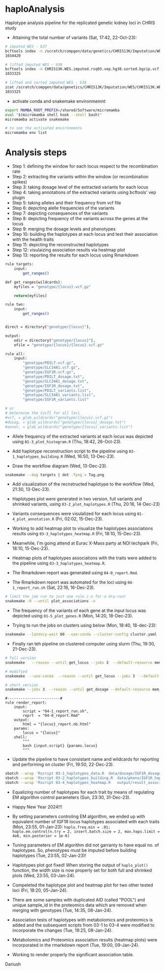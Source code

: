 # haploAnalysis
Haplotype analysis pipeline for the replicated genetic kidney loci in CHRIS study

- Attaining the total number of variants (Sat, 17:42, 22-Oct-23):
 
```bash
# imputed WES - b37
bcftools index -n /scratch/compgen/data/genetics/CHRIS13K/Imputation/WES/CHRIS13K.WES.imputed.rsq03.vep.vcf.gz
1034420

# lifted imputed WES - b38
bcftools index -n CHRIS13K.WES.imputed.rsq03.vep.hg38.sorted.bgzip.vcf.gz
1033325

# lifted and sorted imputed WES - b38
zcat /scratch/compgen/data/genetics/CHRIS13K/Imputation/WES/CHRIS13K.WES.imputed.rsq03.vep.hg38.zip.vcf.gz | cut -f1-3 | grep -v "#" | wc -l
1033325
```

- activate conda and snakemake environmemnt

```bash
export MAMBA_ROOT_PREFIX=/shared/Software/micromamba
eval "$(micromamba shell hook --shell bash)"
micromamba activate snakemake

# to see the activated environments
micromamba env list
```
# Analysis steps
- Step 1: defining the window for each locus respect to the recombination rate
- Step 2: extracting the variants within the window (or recombination spikes)
- Step 3: taking dosage level of the extracted variants for each locus
- Step 4: taking annotations of the extracted variants using bcftools' vep plugin
- Step 5: taking alleles and their frequency from vcf file
- Step 6: depicting alelle frequencies of the variants
- Step 7: depicting consequences of the variants
- Step 8: depicting frequency of the variants across the genes at the locus
- Step 9: merging the dosage levels and phenotypes
- Step 10: building the haplotypes at each locus and test their association with the health traits
- Step 11: depicting the reconstructed haplotypes
- Step 12: visulaizing association results via heatmap plot
- Step 13: reporting the results for each locus using Rmarkdown

```bash
rule targets:
	input:
		get_ranges()

def get_ranges(wildcards):
	myfiles = "genotype/{locus}.vcf.gz"

	return(myfiles)

rule two:
	input:
		get_ranges()


direct = directory("genotype/{locus}"),

output:
	odir = directory("genotype/{locus}"),
	ofile = "genotype/{locus}/{locus}.vcf.gz"

rule all:
	input:
		"genotype/PDILT.vcf.gz",
		"genotype/SLC34A1.vcf.gz",
		"genotype/IGF1R.vcf.gz",
		"genotype/PDILT_dosage.txt",
		"genotype/SLC34A1_dosage.txt",
		"genotype/IGF1R_dosage.txt",
		"genotype/PDILT_variants.list",
		"genotype/SLC34A1_variants.list",
		"genotype/IGF1R_variants.list"

# or 
# Determine the {vcf} for all loci
#vcf, = glob_wildcards("genotype/{locus}.vcf.gz")
#dosag, = glob_wildcards("genotype/{locus}_dosage.txt")
#annot, = glob_wildcards("genotype/{locus}_variants.list")

```
- Allele frequency of the extracted variants at each locus was depicted using `01-3_plot_histogram.R` (Thu, 18:42, 26-Oct-23).

- Add haplotype reconstruction script to the pipeline using `03-1_haplotypes_building.R` (Wed, 16:50, 13-Dec-23).

- Draw the workflow diagram (Wed, 13-Dec-23).

```bash
snakemake --dag targets | dot -Tpng > Tag.png
```

- Add visualization of the recnstructed haplotype to the workflow (Wed, 21:30, 13-Dec-23).

- Haplotypes plot were generated in two version, full variants and shrinked variants, using `03-2_plot_haplotypes.R` (Thu, 20:16, 14-Dec-23)

- Variants consequences were visulalized for each locus using `01-4_plot_annotation.R` (Fri, 02:02, 15-Dec-23).

- Working to add heatmap plot to visualize the haplotypes associations results using `03-3_haplotypes_heatmap.R` (Fri, 18:10, 15-Dec-23).

- Meanwhile, I'm going attend at Eurac X-Mass party at NOI techpark (Fri, 18:10, 15-Dec-23).

- Heatmap plots of haplotypes associations with the traits were added to the pipeline using `03-3_haplotypes_heatmap.R`.

- The Rmarkdown report was generated using `04-0_report.Rmd`.

- The Rmarkdown report was automated for the loci using `04-1_report_run.sh` (Sat, 22:16, 16-Dec-23).

```bash
# limit the job run to just one rule (-n for a dry-run)
snakemake -R --until plot_associations -n

```
- The frequency of the variants of each gene at the input locus was depicted using `01-5_plot_genes.R` (Mon, 14:20, 18-Dec-23).

- Trying to run the jobs on clusters using below (Mon, 18:40, 18-dec-23):
```bash
snakemake --latency-wait 60 --use-conda --cluster-config cluster.yaml --cluster "sbatch -p {cluster.partition}  --mem-per-cpu={cluster.mem} -c {cluster.cores}" --jobs 20
```

- Finally ran teh pipeline on clustered computer using slurm (Thu, 19:30, 21-Dec-23).

```bash
# full version
snakemake   --reason --until get_locus --jobs 3  --default-resource mem_gb=8800  --latency-wait 30  --keep-going  --cluster 'sbatch  --partition fast  --cores 3          --mem-per-cpu=8GB --output  output/{rule}.{wildcards}.out  -error   output/{rule}.{wildcards}.err'

# modified
snakemake  --use-conda  --reason --until get_locus --jobs 3  --default-resource mem_gb=8GB  --latency-wait 30  --keep-going  --cluster 'sbatch  -p fast -cpu-per-task {threads} --mem-per-cpu=8'

# short version
snakemake --jobs 3  --reason --until get_dosage --default-resource mem_gb=8192  --latency-wait 10  --keep-going  --cluster 'sbatch  -p fast -c 3 --mem-per-cpu=8GB'
```


```
#------------------------#
rule render_report:
    input:
        script = "04-1_report_run.sh",
        reprt  = "04-0_report.Rmd"
    output:
        html = "{locus}_report.nb.html"
    params:
        locus = "{locus}"
    shell:
        """
		bash {input.script} {params.locus}
		"""
```

- Update the pipeline to have consistant name and wildcards for reporting and performing on cluster (Fri, 19:50, 22-Dec-23).

```bash
sbatch --wrap 'Rscript 03-1_haplotypes_data.R  data/dosage/IGF1R_dosage.txt' -c 2 --mem-per-cpu=16GB -J "03-1_IGF1R.R"
sbatch --wrap 'Rscript 03-2_haplotypes_building.R  data/pheno/IGF1R_haplotypes_data.csv' -c 2 --mem-per-cpu=16GB -J "03-2_IGF1R.R"
sbatch --wrap 'Rscript 03-4_haplotypes_heatmap.R   output/result_associations/IGF1R_haplotypes_association.RDS' -c 2 --mem-per-cpu=16GB -J "03-4_IGF1R.R"
```

- Equalizing number of haplotypes for each trait by means of regulating EM algorithm control parameters (Sun, 23:30, 31-Dec-23).

- Happy New Year 2024!!!

- By setting parameters controling EM algorithm, we ended up with equivalent number of IGF1R locus haplotypes associated with each traits (Mon, 23:55, 01-Jan-23):
`haplo.freq.min = .01; haplo.em.control(n.try = 2, insert.batch.size = 2, max.haps.limit = 4e6, min.posterior = 1e-6)`

- Tuning parameters of EM algorithm did not garranty to have equal no. of haplotypes. So, phenotypes must be imputed before building haplotypes (Tue, 23:55, 02-Jan-23)! 

- Haplotypes plot got fixed! When storing the output of `haplo_plot()` function, the width size is now properly set for both full and shrinked plots (Wed, 23:55, 03-Jan-24).

- Compeleted the haplotype plot and heatmap plot for two other tested loci (Fri, 18:20, 05-Jan-24).

- There are some samples with duplicated AID (called "POOL") and unique sample_id in the proteomics data which are removed when merging with genotypes (Tue, 14:35, 08-Jan-24).

- Association tests of haplotypes with metabolomics and proteomics is added and the subsequent scripts from 03-1 to 03-4 were modified to incorporate the changes (Tue, 19:25, 08-Jan-24).

- Metabolomics and Proteomics association results (heatmap plots) were incorporated in the rmarkdown report (Tue, 19:00, 09-Jan-24).

- Working to render properly the significant association table.


Dariush